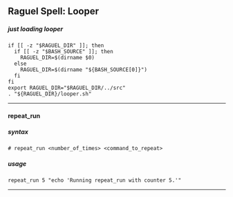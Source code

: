 ## Raguel Spell: Looper

##### just loading looper

```Shell
if [[ -z "$RAGUEL_DIR" ]]; then
  if [[ -z "$BASH_SOURCE" ]]; then
    RAGUEL_DIR=$(dirname $0)
  else
    RAGUEL_DIR=$(dirname "${BASH_SOURCE[0]}")
  fi
fi
export RAGUEL_DIR="$RAGUEL_DIR/../src"
. "${RAGUEL_DIR}/looper.sh"
```

***

#### repeat_run

##### syntax

` # repeat_run <number_of_times> <command_to_repeat> `

##### usage

```Shell
repeat_run 5 "echo 'Running repeat_run with counter 5.'"
```

***
